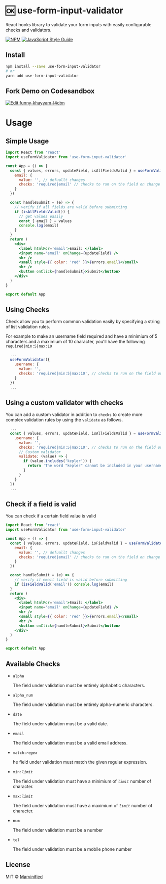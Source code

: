 # 🆗 use-form-input-validator

React hooks library to validate your form inputs with easily configurable checks and validators.

[![NPM](https://img.shields.io/npm/v/use-form-input-validator.svg)](https://www.npmjs.com/package/use-form-input-validator) [![JavaScript Style Guide](https://img.shields.io/badge/code_style-standard-brightgreen.svg)](https://standardjs.com)

## Install

```bash
npm install --save use-form-input-validator
# or
yarn add use-form-input-validator
```

## Fork Demo on Codesandbox

[![Edit funny-khayyam-l4cbn](https://codesandbox.io/static/img/play-codesandbox.svg)](https://codesandbox.io/s/funny-khayyam-l4cbn?fontsize=14&hidenavigation=1&theme=dark)

# Usage

## Simple Usage

```jsx
import React from 'react'
import useFormValidator from 'use-form-input-validator'

const App = () => {
  const { values, errors, updateField, isAllFieldsValid } = useFormValidator({
    email: {
      value: '', // defuallt changes
      checks: 'required|email' // checks to run on the field on change
    }
  })

  const handleSubmit = (e) => {
    // verify if all fields are valid before submitting
    if (isAllFieldsValid()) {
      // get values easily
      const { email } = values
      console.log(email)
    }
  }
  return (
    <div>
      <label htmlFor='email'>Email: </label>
      <input name='email' onChange={updateField} />
      <br />
      <small style={{ color: 'red' }}>{errors.email}</small>
      <br />
      <button onClick={handleSubmit}>Submit</button>
    </div>
  )
}

export default App
```

## Using Checks

Check allow you to perform common validation easily by specifying a string of list validation rules.

For example to make an username field required and have a minimium of 5 characters and a maximium of 10 character, you'll have the following `required|min:5|max:10`

```jsx
  ...
  useFormValidator({
    username: {
      value: '',
      checks: 'required|min:5|max:10', // checks to run on the field on input change
    }
  })
  ...
```

## Using a custom validator with checks

You can add a custom validator in addition to `checks` to create more complex validation rules by using the `validate` as follows.

```jsx
  ...
  const { values, errors, updateField, isAllFieldsValid } = useFormValidator({
    username: {
      value: '',
      checks: 'required|min:5|max:10', // checks to run on the field on change
      // Custom validator
      validate: (value) => {
        if (value.includes('kepler')) {
          return 'The word "kepler" cannot be included in your username'
        }
      }
    }
  })
  ...
```

## Check if a field is valid

You can check if a certain field value is valid

```jsx
import React from 'react'
import useFormValidator from 'use-form-input-validator'

const App = () => {
  const { values, errors, updateField, isFieldValid } = useFormValidator({
    email: {
      value: '', // defuallt changes
      checks: 'required|email' // checks to run on the field on change
    }
  })

  const handleSubmit = (e) => {
    // verify if email field is valid before submitting
    if (isFieldValid('email')) console.log(email)
  }
  return (
    <div>
      <label htmlFor='email'>Email: </label>
      <input name='email' onChange={updateField} />
      <br />
      <small style={{ color: 'red' }}>{errors.email}</small>
      <br />
      <button onClick={handleSubmit}>Submit</button>
    </div>
  )
}

export default App
```

## Available Checks

- `alpha`

  The field under validation must be entirely alphabetic characters.

- `alpha_num`

  The field under validation must be entirely alpha-numeric characters.

- `date`

  The field under validation must be a valid date.

- `email`

  The field under validation must be a valid email address.

- `match:`_`regex`_

  he field under validation must match the given regular expression.

- `min:`_`limit`_

  The field under validation must have a minimium of _`limit`_ number of character.

- `max:`_`limit`_

  The field under validation must have a maximium of _`limit`_ number of character.

- `num`

  The field under validation must be a number

- `tel`

  The field under validation must be a mobile phone number

## License

MIT © [Marvinified](https://github.com/Marvinified)

